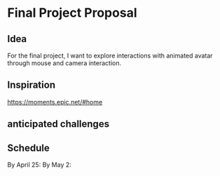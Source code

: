 # Final Project Proposal
## Idea
For the final project, 
I want to explore interactions with animated avatar through mouse and camera interaction. 
## Inspiration
<https://moments.epic.net/#home>
## anticipated challenges

## Schedule

By April 25: 
By May 2: 
